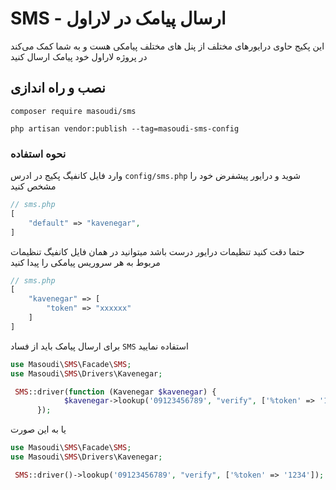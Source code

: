 # SMS - ارسال پیامک در لاراول

این پکیج حاوی درایور‌های مختلف از پنل های مختلف پیامکی هست و به شما کمک می‌کند در پروژه لاراول خود پیامک ارسال کنید

## نصب و راه اندازی

```shell
composer require masoudi/sms
```

```shell
php artisan vendor:publish --tag=masoudi-sms-config
```

### نحوه استفاده

وارد فایل کانفیگ پکیج در ادرس `config/sms.php` شوید و درایور پیشفرض خود را مشخص کنید

```php
// sms.php
[
    "default" => "kavenegar",
]
```

حتما دقت کنید تنظیمات درایور درست باشد میتوانید در همان فایل کانفیگ تنظیمات مربوط به هر سروریس پیامکی را پیدا کنید

```php
// sms.php
[
    "kavenegar" => [
        "token" => "xxxxxx"
    ]
]
```

برای ارسال پیامک باید از فساد `SMS` استفاده نمایید

```php
use Masoudi\SMS\Facade\SMS;
use Masoudi\SMS\Drivers\Kavenegar;

 SMS::driver(function (Kavenegar $kavenegar) {
            $kavenegar->lookup('09123456789', "verify", ['%token' => '1234']);
      });

```

یا به این صورت

```php
use Masoudi\SMS\Facade\SMS;
use Masoudi\SMS\Drivers\Kavenegar;

 SMS::driver()->lookup('09123456789', "verify", ['%token' => '1234']);
```


